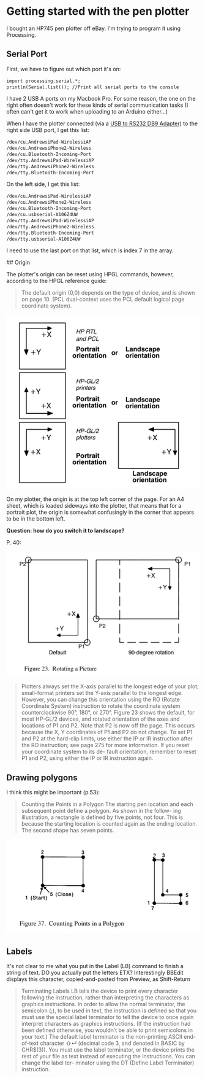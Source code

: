 # Getting started with the pen plotter

I bought an HP745 pen plotter off eBay. I'm trying to program it using Processing. 





## Serial Port

First, we have to figure out which port it's on:

```processing
import processing.serial.*;
println(Serial.list()); //Print all serial ports to the console
```

I have 2 USB A ports on my Macbook Pro. For some reason, the one on the right often doesn't work for these kinds of serial communication tasks (I often can't get it to work when uploading to an Arduino either...) 

When I have the plotter connected (via a [USB to RS232 DB9 Adapter](https://www.amazon.co.uk/dp/B00QUZY4L0)) to the right side USB port, I get this list:

```
/dev/cu.AndrewsiPad-WirelessiAP 
/dev/cu.AndrewsiPhone2-Wireless 
/dev/cu.Bluetooth-Incoming-Port 
/dev/tty.AndrewsiPad-WirelessiAP 
/dev/tty.AndrewsiPhone2-Wireless 
/dev/tty.Bluetooth-Incoming-Port
```

On the left side, I get this list:

```
/dev/cu.AndrewsiPad-WirelessiAP 
/dev/cu.AndrewsiPhone2-Wireless 
/dev/cu.Bluetooth-Incoming-Port 
/dev/cu.usbserial-A106Z4UW 
/dev/tty.AndrewsiPad-WirelessiAP 
/dev/tty.AndrewsiPhone2-Wireless 
/dev/tty.Bluetooth-Incoming-Port 
/dev/tty.usbserial-A106Z4UW
```

I need to use the last port on that list, which is index 7 in the array.


## Origin

The plotter's origin can be reset using HPGL commands, however, according to the HPGL reference guide:

> The default origin (0,0) depends on the type of device, and is shown on page 10. (PCL dual-context uses the PCL default logical page coordinate system).

![Interactions between Different Coordinate Systems](default-origin.png)

On my plotter, the origin is at the top left corner of the page. For an A4 sheet, which is loaded sideways into the plotter, that means that for a portrait plot, the origin is somewhat confusingly in the corner that appears to be in the bottom left. 

**Question: how do you switch it to landscape?**

P. 40:

![Rotating a Picture](rotating-picture.png)

> Plotters always set the X-axis parallel to the longest edge of your plot; small-format printers set the Y-axis parallel to the longest edge. However, you can change this orientation using the RO (Rotate Coordinate System) instruction to rotate the coordinate system counterclockwise 90°, 180°, or 270°. Figure 23 shows the default, for most HP-GL/2 devices, and rotated orientation of the axes and locations of P1 and P2.
Note that P2 is now off the page. This occurs because the X, Y coordinates of P1 and P2 do not change. To set P1 and P2 at the hard-clip limits, use either the IP or IR instruction after the RO instruction; see page 275 for more information. If you reset your coordinate system to its de- fault orientation, remember to reset P1 and P2, using either the IP or IR instruction again.

## Drawing polygons

I think this might be important (p.53):

> Counting the Points in a Polygon
The starting pen location and each subsequent point define a polygon. As shown in the follow- ing illustration, a rectangle is defined by five points, not four. This is because the starting location is counted again as the ending location. The second shape has seven points.


![Counting the Points in a Polygon](counting-points-polygon.png)


## Labels

It's not clear to me what you put in the Label (LB) command to finish a string of text. DO you actually put the letters ETX? Interestingly BBEdit displays this character, copied-and-pasted from Preview, as Shift-Return

> Terminating Labels
LB tells the device to print every character following the instruction, rather than interpreting the characters as graphics instructions. In order to allow the normal terminator, the semicolon (;), to be used in text, the instruction is defined so that you must use the special label terminator to tell the device to once again interpret characters as graphics instructions. (If the instruction had been defined otherwise, you wouldn’t be able to print semicolons in your text.)
The default label terminator is the non-printing ASCII end-of-text character ⇧↵  (decimal code 3, and denoted in BASIC by CHR$(3)). You must use the label terminator, or the device prints the rest of your file as text instead of executing the instructions. You can change the label ter- minator using the DT (Define Label Terminator) instruction.
